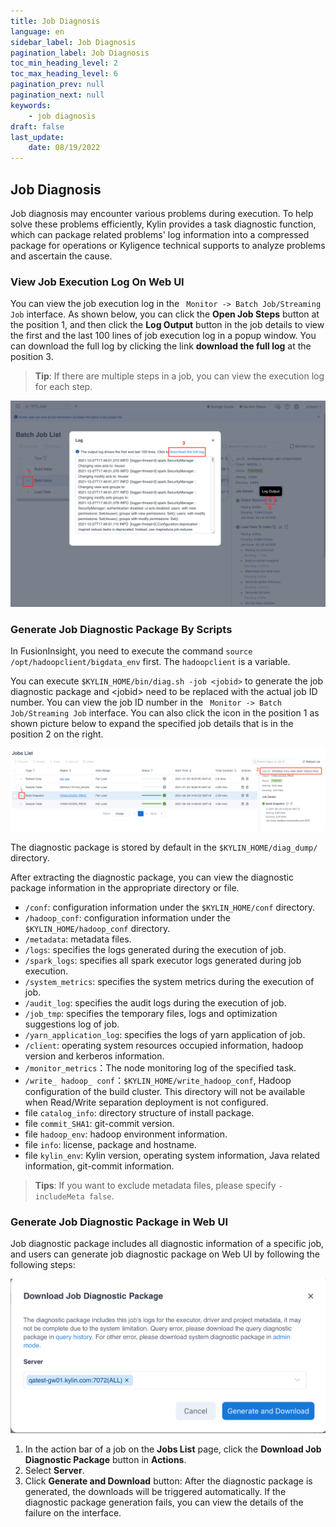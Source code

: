 ```yaml
---
title: Job Diagnosis
language: en
sidebar_label: Job Diagnosis
pagination_label: Job Diagnosis
toc_min_heading_level: 2
toc_max_heading_level: 6
pagination_prev: null
pagination_next: null
keywords:
    - job diagnosis
draft: false
last_update:
    date: 08/19/2022
---
```



## Job Diagnosis

 Job diagnosis may encounter various problems during execution. To help solve these problems efficiently, Kylin provides a task diagnostic function, which can package related problems' log information into a compressed package for operations or Kyligence technical supports to analyze problems and ascertain the cause.

### View Job Execution Log On Web UI

You can view the job execution log in the ` Monitor -> Batch Job/Streaming Job` interface. As shown below, you can click the **Open Job Steps** button at the position 1, and then click the **Log Output** button in the job details to view the first and the last 100 lines of job execution log in a popup window. You can download the full log by clicking the link **download the full log** at the position 3.

> **Tip**: If there are multiple steps in a job, you can view the execution log for each step.

![Job Log](images/job_log.png)

### Generate Job Diagnostic Package By Scripts

In FusionInsight, you need to execute the command `source /opt/hadoopclient/bigdata_env` first. The `hadoopclient` is a variable.

You can execute ` $KYLIN_HOME/bin/diag.sh -job <jobid> ` to generate the job diagnostic package and \<jobid\> need to be replaced with the actual job ID number. You can view the job ID number in the ` Monitor -> Batch Job/Streaming Job` interface. You can also click the icon in the position 1 as shown picture below to expand the specified job details that is in the position 2 on the right.

 ![Job ID](images/job_id.png)

 The diagnostic package is stored by default in the `$KYLIN_HOME/diag_dump/` directory.

 After extracting the diagnostic package, you can view the diagnostic package information in the appropriate directory or file.

- `/conf`: configuration information under the `$KYLIN_HOME/conf` directory.
- `/hadoop_conf`: configuration information under the `$KYLIN_HOME/hadoop_conf` directory.
- `/metadata`: metadata files.
- `/logs`: specifies the logs generated during the execution of job.
- `/spark_logs`: specifies all spark executor logs generated during job execution.
- `/system_metrics`: specifies the system metrics during the execution of job.
- `/audit_log`: specifies the audit logs during the execution of job.
- `/job_tmp`: specifies the temporary files, logs and optimization suggestions log of job.
- `/yarn_application_log`: specifies the logs of yarn application of job. 
- `/client`: operating system resources occupied information, hadoop version and kerberos information.
- `/monitor_metrics`：The node monitoring log of the specified task.
- `/write_ hadoop_ conf`：`$KYLIN_HOME/write_hadoop_conf`, Hadoop configuration of the build cluster. This directory will not be available when Read/Write separation deployment is not configured.
- file `catalog_info`: directory structure of install package.
- file `commit_SHA1`: git-commit version.
- file `hadoop_env`: hadoop environment information.
- file `info`: license, package and hostname.
- file `kylin_env`: Kylin version, operating system information, Java related information, git-commit information.

> **Tips**: If you want to exclude metadata files, please specify `-includeMeta false`.

### Generate Job Diagnostic Package in Web UI

Job diagnostic package includes all diagnostic information of a specific job, and users can generate job diagnostic package on Web UI by following the following steps:

![Generate Job Diagnostic Package in Web UI](images/job_diagnosis_web.png)

1. In the action bar of a job on the **Jobs List** page, click the **Download Job Diagnostic Package** button in **Actions**.
2. Select **Server**.
3. Click **Generate and Download** button: After the diagnostic package is generated, the downloads will be triggered automatically. If the diagnostic package generation fails, you can view the details of the failure on the interface.

